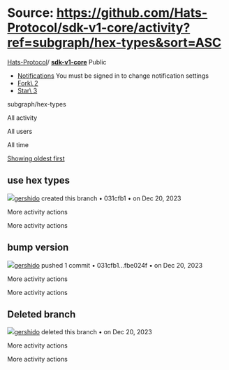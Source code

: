 # Source: https://github.com/Hats-Protocol/sdk-v1-core/activity?ref=subgraph/hex-types&sort=ASC

[Hats-Protocol](https://github.com/Hats-Protocol)/ **[sdk-v1-core](https://github.com/Hats-Protocol/sdk-v1-core)** Public

- [Notifications](https://github.com/login?return_to=%2FHats-Protocol%2Fsdk-v1-core) You must be signed in to change notification settings
- [Fork\\
2](https://github.com/login?return_to=%2FHats-Protocol%2Fsdk-v1-core)
- [Star\\
3](https://github.com/login?return_to=%2FHats-Protocol%2Fsdk-v1-core)


subgraph/hex-types

All activity

All users

All time

[Showing oldest first](https://github.com/Hats-Protocol/sdk-v1-core/activity?ref=subgraph/hex-types)

## use hex types

[![](https://avatars.githubusercontent.com/u/81111572?s=80&v=4)gershido](https://github.com/gershido) created this branch • 031cfb1 •
on Dec 20, 2023

More activity actions

More activity actions

## bump version

[![](https://avatars.githubusercontent.com/u/81111572?s=80&v=4)gershido](https://github.com/gershido) pushed 1 commit • 031cfb1…fbe024f •
on Dec 20, 2023

More activity actions

More activity actions

## Deleted branch

[![](https://avatars.githubusercontent.com/u/81111572?s=80&v=4)gershido](https://github.com/gershido) deleted this branch •
on Dec 20, 2023

More activity actions

More activity actions
